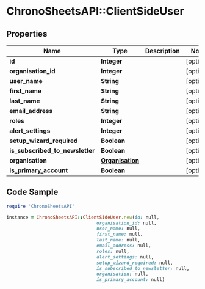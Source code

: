 # ChronoSheetsAPI::ClientSideUser

## Properties

Name | Type | Description | Notes
------------ | ------------- | ------------- | -------------
**id** | **Integer** |  | [optional] 
**organisation_id** | **Integer** |  | [optional] 
**user_name** | **String** |  | [optional] 
**first_name** | **String** |  | [optional] 
**last_name** | **String** |  | [optional] 
**email_address** | **String** |  | [optional] 
**roles** | **Integer** |  | [optional] 
**alert_settings** | **Integer** |  | [optional] 
**setup_wizard_required** | **Boolean** |  | [optional] 
**is_subscribed_to_newsletter** | **Boolean** |  | [optional] 
**organisation** | [**Organisation**](Organisation.md) |  | [optional] 
**is_primary_account** | **Boolean** |  | [optional] 

## Code Sample

```ruby
require 'ChronoSheetsAPI'

instance = ChronoSheetsAPI::ClientSideUser.new(id: null,
                                 organisation_id: null,
                                 user_name: null,
                                 first_name: null,
                                 last_name: null,
                                 email_address: null,
                                 roles: null,
                                 alert_settings: null,
                                 setup_wizard_required: null,
                                 is_subscribed_to_newsletter: null,
                                 organisation: null,
                                 is_primary_account: null)
```


